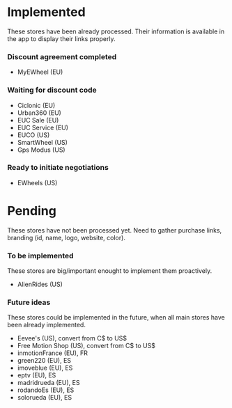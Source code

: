 # Implemented

These stores have been already processed. Their information is available in the app to display their links properly.

### Discount agreement completed

- MyEWheel (EU)

### Waiting for discount code
- Ciclonic (EU)
- Urban360 (EU)
- EUC Sale (EU)
- EUC Service (EU)
- EUCO (US)
- SmartWheel (US)
- Gps Modus (US)

### Ready to initiate negotiations
- EWheels (US)

# Pending

These stores have not been processed yet. Need to gather purchase links, branding (id, name, logo, website, color).

### To be implemented

These stores are big/important enought to implement them proactively.

- AlienRides (US)

### Future ideas

These stores could be implemented in the future, when all main stores have been already implemented.

- Eevee's (US), convert from C$ to US$
- Free Motion Shop (US), convert from C$ to US$
- inmotionFrance (EU), FR
- green220 (EU), ES
- imoveblue (EU), ES
- eptv (EU), ES
- madridrueda (EU), ES
- rodandoEs (EU), ES
- solorueda (EU), ES